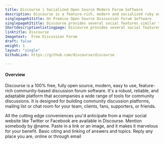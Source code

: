 ```yaml
---
title: Discourse | Socialized Open Source Modern Forum Software
description: Discourse is a feature-rich, modern and socialized ruby on rails based forum software that can be also be used as long-form chat room and mailing list.
singlepageh1title: On Premise Open Source Discussion Forum Software
singlepageh2title: Discourse provides several social features similar to Twitter and Facebook. Build, engage and grow your business community in a trendy modern way.
Shortdescriptionlistingpage: Discourse provides several social features similar to Twitter and Facebook. Build, engage and grow your business community in a trendy modern way.
linktitle: Discourse
Imagetext:  Free Discussion Forum 
draft: false
weight: 1
layout: "single"
GithubLink: https://github.com/discourse/discourse

---
```


#### Overview

Discourse is a 100% free, fully open source, modern, easy to use, feature-rich community-based discussion forum software. It's a robust, reliable, and adaptable platform that accompanies a wide range of tools for community discussions. It is designed for building community discussion platforms, mailing list or chat room for your team, clients, fans, supporters, or friends.

All the cutting edge conveniences you'd anticipate from a major social website like Twitter or Facebook are available in Discourse. Mention somebody by @name. Paste in a link or an image, and it makes it marvelous for your benefit. Basic citing and linking of answers and topics. Reply any place you are, online or through email